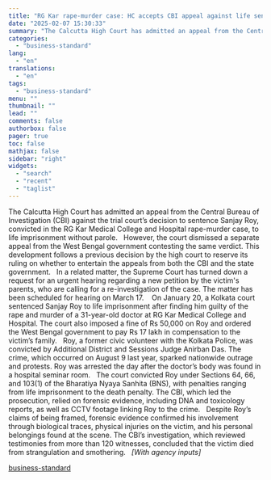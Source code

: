 ```yaml
---
title: "RG Kar rape-murder case: HC accepts CBI appeal against life sentence to Roy"
date: "2025-02-07 15:30:33"
summary: "The Calcutta High Court has admitted an appeal from the Central Bureau of Investigation (CBI) against the trial court’s decision to sentence Sanjay Roy, convicted in the RG Kar Medical College and Hospital rape-murder case, to life imprisonment without parole. However, the court dismissed a separate appeal from the West..."
categories:
  - "business-standard"
lang:
  - "en"
translations:
  - "en"
tags:
  - "business-standard"
menu: ""
thumbnail: ""
lead: ""
comments: false
authorbox: false
pager: true
toc: false
mathjax: false
sidebar: "right"
widgets:
  - "search"
  - "recent"
  - "taglist"
---
```


The Calcutta High Court has admitted an appeal from the Central Bureau of Investigation (CBI) against the trial court’s decision to sentence Sanjay Roy, convicted in the RG Kar Medical College and Hospital rape-murder case, to life imprisonment without parole.
 
However, the court dismissed a separate appeal from the West Bengal government contesting the same verdict. This development follows a previous decision by the high court to reserve its ruling on whether to entertain the appeals from both the CBI and the state government.
 
In a related matter, the Supreme Court has turned down a request for an urgent hearing regarding a new petition by the victim's parents, who are calling for a re-investigation of the case. The matter has been scheduled for hearing on March 17. 
 
On January 20, a Kolkata court sentenced Sanjay Roy to life imprisonment after finding him guilty of the rape and murder of a 31-year-old doctor at RG Kar Medical College and Hospital. The court also imposed a fine of Rs 50,000 on Roy and ordered the West Bengal government to pay Rs 17 lakh in compensation to the victim’s family.
 
Roy, a former civic volunteer with the Kolkata Police, was convicted by Additional District and Sessions Judge Anirban Das. The crime, which occurred on August 9 last year, sparked nationwide outrage and protests. Roy was arrested the day after the doctor’s body was found in a hospital seminar room.
 
The court convicted Roy under Sections 64, 66, and 103(1) of the Bharatiya Nyaya Sanhita (BNS), with penalties ranging from life imprisonment to the death penalty. The CBI, which led the prosecution, relied on forensic evidence, including DNA and toxicology reports, as well as CCTV footage linking Roy to the crime.
 
Despite Roy’s claims of being framed, forensic evidence confirmed his involvement through biological traces, physical injuries on the victim, and his personal belongings found at the scene. The CBI’s investigation, which reviewed testimonies from more than 120 witnesses, concluded that the victim died from strangulation and smothering.
 
*[With agency inputs]*

[business-standard](https://www.business-standard.com/india-news/rg-kar-rape-murder-cbi-appeal-calcutta-high-court-125020700681_1.html)
